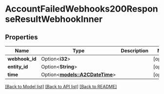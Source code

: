 # AccountFailedWebhooks200ResponseResultWebhookInner

## Properties

Name | Type | Description | Notes
------------ | ------------- | ------------- | -------------
**webhook_id** | Option<**i32**> |  | [optional]
**entity_id** | Option<**String**> |  | [optional]
**time** | Option<[**models::A2CDateTime**](A2CDateTime.md)> |  | [optional]

[[Back to Model list]](../README.md#documentation-for-models) [[Back to API list]](../README.md#documentation-for-api-endpoints) [[Back to README]](../README.md)


